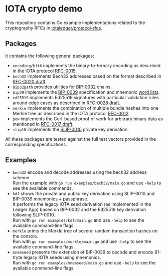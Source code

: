 # IOTA crypto demo
This repository contains Go example implementations related to the cryptography RFCs in [iotaledger/protocol-rfcs](https://github.com/iotaledger/protocol-rfcs).

## Packages
It contains the following general packages:
- `encoding/b1t6` implements the binary-to-ternary encoding as described in the IOTA protocol [RFC-0015](https://github.com/iotaledger/protocol-rfcs/blob/master/text/0015-binary-to-ternary-encoding/0015-binary-to-ternary-encoding.md).
- `bech32` implements Bech32 addresses based on the format described in [RFC-0020 draft](https://github.com/iotaledger/protocol-rfcs/pull/20). 
- `bip32path` provides utilities for [BIP-0032](https://github.com/bitcoin/bips/blob/master/bip-0032.mediawiki) chains.
- `bip39` implements the [BIP-0039](https://github.com/bitcoin/bips/blob/master/bip-0039.mediawiki) specification and mnemonic [word lists](https://github.com/bitcoin/bips/blob/master/bip-0039/bip-0039-wordlists.md).
- `ed25519` implements Ed25519 signatures with particular validation rules around edge cases as described in [RFC-0028 draft](https://github.com/iotaledger/protocol-rfcs/pull/28).
- `merkle` implements the combination of multiple bundle hashes into one Merkle tree as described in the IOTA protocol [RFC-0012](https://github.com/iotaledger/protocol-rfcs/blob/master/text/0012-milestone-merkle-validation/0012-milestone-merkle-validation.md).
- `pow` implements the Curl-based proof of work for arbitrary binary data as mentioned in [RFC-0017 draft](https://github.com/iotaledger/protocol-rfcs/pull/17).
- `slip10` implements the [SLIP-0010](https://github.com/satoshilabs/slips/blob/master/slip-0010.md) private key derivation.

All these packages are tested against the full test vectors provided in the corresponding specifications.

## Examples
- `bech32` encode and decode addresses using the bech32 address scheme.<br>
Run the example with `go run examples/bech32/main.go` and use `-help` to see the available commands.
- `kdf` shows the private and public key derivation using SLIP-0010 and BIP-0039 mnemonics + passphrase.<br>
It performs the legacy IOTA seed derivation (as implemented in the Ledger App) based on BIP-0032 and the Ed25519 key derivation following SLIP-0010.<br>
Run with `go run examples/kdf/main.go` and use `-help` to see the available command-line flags.
- `merkle` prints the Merkle tree of several random transaction hashes on the console.<br>
Run with `go run examples/merkle/main.go` and use `-help` to see the available command-line flags.
- `mnemseed` presents the extension of BIP-0039 to decode and encode 81-tryte legacy IOTA seeds using mnemonics.<br>
Run with `go run examples/mnemseed/main.go` and use `-help` to see the available command-line flags.
